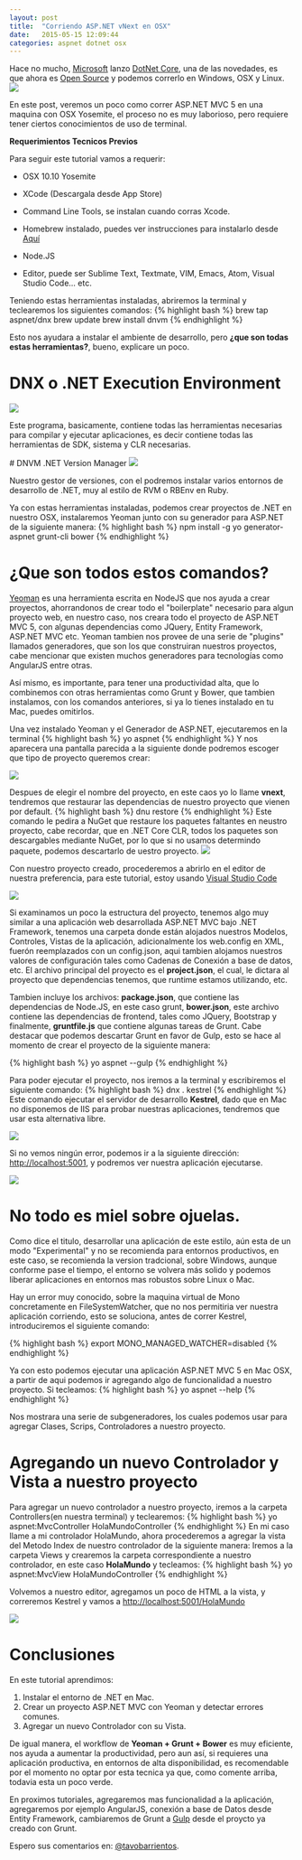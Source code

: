 ```yaml
---
layout: post
title:  "Corriendo ASP.NET vNext en OSX"
date:   2015-05-15 12:09:44
categories: aspnet dotnet osx
---
```


Hace no mucho, [Microsoft](http://www.microsoft.com) lanzo [DotNet Core](https://github.com/dotnet/corefx), una de las novedades, es que ahora es [Open Source](http://blogs.msdn.com/b/dotnet/archive/2014/11/12/net-core-is-open-source.aspx) y podemos correrlo en Windows, OSX y Linux.
![](http://blogs.msdn.com/cfs-filesystemfile.ashx/__key/communityserver-blogs-components-weblogfiles/00-00-01-12-34/5488.Pic2.png)

En este post, veremos un poco como correr ASP.NET MVC 5 en una maquina con OSX Yosemite, el proceso no es muy laborioso, pero requiere tener ciertos conocimientos de uso de terminal.

**Requerimientos Tecnicos Previos**

Para seguir este tutorial vamos a requerir:

- OSX 10.10 Yosemite

- XCode (Descargala desde App Store)

- Command Line Tools, se instalan cuando corras Xcode.

- Homebrew instalado, puedes ver instrucciones para instalarlo desde [Aquí](http://brew.sh/)

- Node.JS 

- Editor, puede ser Sublime Text, Textmate, VIM, Emacs, Atom, Visual Studio Code... etc.

Teniendo estas herramientas instaladas, abriremos la terminal y teclearemos los siguientes comandos:
{% highlight bash %}
brew tap aspnet/dnx
brew update
brew install dnvm
{% endhighlight %}

Esto nos ayudara a instalar el ambiente de desarrollo, pero **¿que son todas estas herramientas?**, bueno, explicare un poco.

# DNX o .NET Execution Environment
![](/images/dnx.png)

Este programa, basicamente, contiene todas las herramientas necesarias para compilar y ejecutar aplicaciones, es decir contiene todas las herramientas de SDK, sistema y CLR necesarias.

# DNVM .NET Version Manager
![](/images/dnvm.png)

Nuestro gestor de versiones, con el podremos instalar varios entornos de desarrollo de .NET, muy al estilo de RVM o RBEnv en Ruby.

Ya con estas herramientas instaladas, podemos crear proyectos de .NET en nuestro OSX, instalaremos Yeoman junto con su generador para ASP.NET de la siguiente manera:
{% highlight bash %}
npm install -g yo generator-aspnet grunt-cli bower
{% endhighlight %}

# ¿Que son todos estos comandos?
[Yeoman](http://www.yeoman.io) es una herramienta escrita en NodeJS que nos ayuda a crear proyectos, ahorrandonos de crear todo el "boilerplate" necesario para algun proyecto web, en nuestro caso, nos creara todo el proyecto de ASP.NET MVC 5, con algunas dependencias
como JQuery, Entity Framework, ASP.NET MVC etc.
Yeoman tambien nos provee de una serie de "plugins" llamados generadores, que son los que construiran nuestros proyectos, cabe mencionar que existen muchos generadores para tecnologías como AngularJS entre otras.

Así mismo, es importante, para tener una productividad alta, que lo combinemos con otras herramientas como Grunt y Bower, que tambien instalamos, con los comandos anteriores, si ya lo tienes instalado en tu Mac, puedes omitirlos.

Una vez instalado Yeoman y el Generador de ASP.NET, ejecutaremos en la terminal
{% highlight bash %}
yo aspnet
{% endhighlight %}
Y nos aparecera una pantalla parecida a la siguiente donde podremos escoger que tipo de proyecto queremos crear:

![](/images/yeoman.png)

Despues de elegir el nombre del proyecto, en este caos yo lo llame **vnext**, tendremos que restaurar las dependencias de nuestro proyecto que vienen por default.
{% highlight bash %}
dnu restore
{% endhighlight %}
Este comando le pedira a NuGet que restaure los paquetes faltantes en neustro proyecto, cabe recordar, que en .NET Core CLR, todos los paquetes son descargables mediante NuGet, por lo que si no usamos determindo paquete, podemos descartarlo de uestro proyecto.
![](/images/restore.png)

Con nuestro proyecto creado, procederemos a abrirlo en el editor de nuestra preferencia, para este tutorial, estoy usando [Visual Studio Code](https://code.visualstudio.com//)

![](/images/vss.png)

Si examinamos un poco la estructura del proyecto, tenemos algo muy similar a una aplicación web desarrollada ASP.NET MVC bajo .NET Framework, tenemos una carpeta donde están alojados nuestros Modelos, Controles, Vistas de la aplicación, adicionalmente los web.config
en XML, fuerón reemplazados con un config.json, aqui tambien alojamos nuestros valores de configuración tales como Cadenas de Conexión a base de datos, etc.
El archivo principal del proyecto es el **project.json**, el cual, le dictara al proyecto que dependencias tenemos, que runtime estamos utilizando, etc.

Tambien incluye los archivos: **package.json**, que contiene las dependencias de Node.JS, en este caso grunt, **bower.json**, este archivo contiene las dependencias de frontend, tales como JQuery, Bootstrap y finalmente, **gruntfile.js** que contiene algunas tareas de Grunt.
Cabe destacar que podemos descartar Grunt en favor de Gulp, esto se hace al momento de crear el proyecto de la siguiente manera:

{% highlight bash %}
yo aspnet --gulp
{% endhighlight %}

Para poder ejecutar el proyecto, nos iremos a la terminal y escribiremos el siguiente comando:
{% highlight bash %}
dnx . kestrel
{% endhighlight %}
Este comando ejecutar el servidor de desarrollo **Kestrel**, dado que en Mac no disponemos de IIS para probar nuestras aplicaciones, tendremos que usar esta alternativa libre.
 
![](/images/kestrel.png)

Si no vemos ningún error, podemos ir a la siguiente dirección: [http://localhost:5001](http://localhost:5001), y podremos ver nuestra aplicación ejecutarse.

![](/images/web.png)

# No todo es miel sobre ojuelas.

Como dice el titulo, desarrollar una aplicación de este estilo, aún esta de un modo "Experimental" y no se recomienda para entornos productivos, en este caso, se recomienda la version tradcional, sobre Windows, aunque conforme pase el tiempo, el entorno se volvera más solido
y podemos liberar aplicaciones en entornos mas robustos sobre Linux o Mac.

Hay un error muy conocido, sobre la maquina virtual de Mono concretamente en FileSystemWatcher, que no nos permitiria ver nuestra aplicación corriendo, esto se soluciona, antes de correr Kestrel, introduciremos el siguiente comando:

{% highlight bash %}
export MONO_MANAGED_WATCHER=disabled
{% endhighlight %}

Ya con esto podemos ejecutar una aplicación ASP.NET MVC 5 en Mac OSX, a partir de aqui podemos ir agregando algo de funcionalidad a nuestro proyecto.
Si tecleamos:
{% highlight bash %}
yo aspnet --help
{% endhighlight %}

Nos mostrara una serie de subgeneradores, los cuales podemos usar para agregar Clases, Scrips, Controladores a nuestro proyecto.

# Agregando un nuevo Controlador y Vista a nuestro proyecto

Para agregar un nuevo controlador a nuestro proyecto, iremos a la carpeta Controllers(en nuestra terminal) y teclearemos:
{% highlight bash %}
yo aspnet:MvcController HolaMundoController
{% endhighlight %}
En mi caso llame a mi controlador HolaMundo, ahora procederemos a agregar la vista del Metodo Index de nuestro controlador de la siguiente manera:
Iremos a la carpeta Views y crearemos la carpeta correspondiente a nuestro controlador, en este caso **HolaMundo** y tecleamos:
{% highlight bash %}
yo aspnet:MvcView HolaMundoController
{% endhighlight %}

Volvemos a nuestro editor, agregamos un poco de HTML a la vista, y correremos Kestrel y vamos a [http://localhost:5001/HolaMundo](http://localhost:5001/HolaMundo)

![](/images/holamundo.png)

# Conclusiones

En este tutorial aprendimos:
1. Instalar el entorno de .NET en Mac.
2. Crear un proyecto ASP.NET MVC con Yeoman y detectar errores comunes.
3. Agregar un nuevo Controlador con su Vista.

De igual manera, el workflow de **Yeoman + Grunt + Bower** es muy eficiente, nos ayuda a aumentar la productividad, pero aun así, si requieres una aplicación productiva, en entornos de alta disponibilidad, es recomendable por el momento no optar por esta tecnica
ya que, como comente arriba, todavia esta un poco verde.

En proximos tutoriales, agregaremos mas funcionalidad a la aplicación, agregaremos por ejemplo AngularJS, conexión a base de Datos desde Entity Framework, cambiaremos de Grunt a [Gulp](http://gulpjs.com) desde el proycto ya creado con Grunt.

Espero sus comentarios en: [@tavobarrientos](http://twitter.com/tavobarrientos).